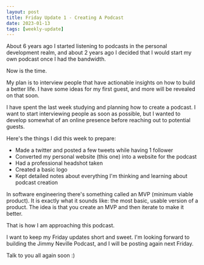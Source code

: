 ```yaml
---
layout: post
title: Friday Update 1 - Creating A Podcast
date: 2023-01-13
tags: [weekly-update]
---
```


About 6 years ago I started listening to podcasts in the personal development realm, and about 2 years ago I decided that I would start my own podcast once I had the bandwidth.

Now is the time.

My plan is to interview people that have actionable insights on how to build a better life. I have some ideas for my first guest, and more will be revealed on that soon.

I have spent the last week studying and planning how to create a podcast. I want to start interviewing people as soon as possible, but I wanted to develop somewhat of an online presence before reaching out to potential guests.

Here's the things I did this week to prepare:

- Made a twitter and posted a few tweets while having 1 follower
- Converted my personal website (this one) into a website for the podcast
- Had a professional headshot taken
- Created a basic logo
- Kept detailed notes about everything I'm thinking and learning about podcast creation

In software engineering there's something called an MVP (minimum viable product). It is exactly what it sounds like: the most basic, usable version of a product. The idea is that you create an MVP and then iterate to make it better.

That is how I am approaching this podcast.

I want to keep my Friday updates short and sweet. I'm looking forward to building the Jimmy Neville Podcast, and I will be posting again next Friday.

Talk to you all again soon :)
